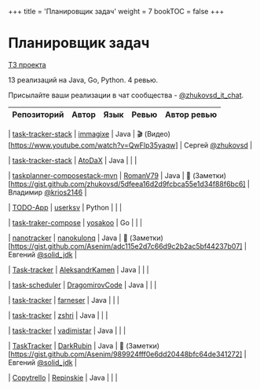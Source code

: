 +++
title = 'Планировщик задач'
weight = 7
bookTOC = false
+++

# Планировщик задач

[ТЗ проекта](../projects/task-tracker.md)

13 реализаций на Java, Go, Python. 4 ревью.

Присылайте ваши реализации в чат сообщества - [@zhukovsd_it_chat](https://t.me/zhukovsd_it_chat).

| Репозиторий | Автор | Язык | Ревью | Автор ревью |
|-------------|-------|------|-------|-------------|

| [task-tracker-stack](https://github.com/immagixe/task-tracker-stack) | [immagixe](https://github.com/immagixe) | Java | 🎬 (Видео)[https://www.youtube.com/watch?v=QwFlp35yaqw] | Сергей [@zhukovsd](https://t.me/zhukovsd) |

| [task-tracker-stack](https://github.com/AtoDaX/task-tracker-stack) | [AtoDaX](https://github.com/AtoDaX) | Java |  |  |

| [taskplanner-composestack-mvn](https://github.com/RomanV79/taskplanner-composestack-mvn/tree/master) | [RomanV79](https://github.com/RomanV79) | Java | 📝 (Заметки)[https://gist.github.com/zhukovsd/5dfeea16d2d9fcbca55e1d34f88f6bc6] | Владимир [@krios2146](https://t.me/krios2146) |

| [TODO-App](https://github.com/userksv/TODO-App) | [userksv](https://github.com/userksv) | Python |  |  |

| [task-traker-compose](https://github.com/yosakoo/task-traker-compose) | [yosakoo](https://github.com/yosakoo) | Go |  |  |

| [nanotracker](https://github.com/nanokulonq/nanotracker) | [nanokulonq](https://github.com/nanokulonq) | Java | 📝 (Заметки)[https://gist.github.com/Asenim/adc115e2d7c66d9c2b2ac5bf44237b07] | Евгений [@solid_jdk](https://t.me/solid_jdk) |

| [Task-tracker](https://github.com/AleksandrKamen/Task-tracker) | [AleksandrKamen](https://github.com/AleksandrKamen) | Java |  |  |

| [task-scheduler](https://github.com/DragomirovCode/task-scheduler) | [DragomirovCode](https://github.com/DragomirovCode) | Java |  |  |

| [task-tracker](https://github.com/farneser/task-tracker) | [farneser](https://github.com/farneser) | Java |  |  |

| [task-tracker](https://github.com/zshri/task-tracker) | [zshri](https://github.com/zshri) | Java |  |  |

| [task-tracker](https://github.com/vadimistar/task-tracker) | [vadimistar](https://github.com/vadimistar) | Java |  |  |

| [TaskTracker](https://github.com/DarkRubin/TaskTracker) | [DarkRubin](https://github.com/DarkRubin) | Java | 📝 (Заметки)[https://gist.github.com/Asenim/989924fff0e6dd20448bfc64de341272] | Евгений [@solid_jdk](https://t.me/solid_jdk) |

| [Copytrello](https://github.com/Repinskie/Copytrello) | [Repinskie](https://github.com/Repinskie) | Java |  |  |
